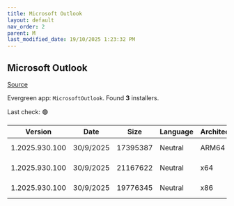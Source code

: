```yaml
---
title: Microsoft Outlook
layout: default
nav_order: 2
parent: M
last_modified_date: 19/10/2025 1:23:32 PM
---
```


## Microsoft Outlook

[Source](https://learn.microsoft.com/en-us/microsoft-365-apps/outlook/get-started/deployment-new-outlook)

Evergreen app: `MicrosoftOutlook`. Found **3** installers.

Last check: 🟢

| Version        | Date      | Size     | Language | Architecture | Type | URI                                                                                                                                                                                                                              |
| -------------- | --------- | -------- | -------- | ------------ | ---- | -------------------------------------------------------------------------------------------------------------------------------------------------------------------------------------------------------------------------------- |
| 1.2025.930.100 | 30/9/2025 | 17395387 | Neutral  | ARM64        | msix | [https://res.cdn.office.net/nativehost/5mttl/installer/v2/1.2025.930.100/Microsoft.OutlookForWindows_arm64.msix](https://res.cdn.office.net/nativehost/5mttl/installer/v2/1.2025.930.100/Microsoft.OutlookForWindows_arm64.msix) |
| 1.2025.930.100 | 30/9/2025 | 21167622 | Neutral  | x64          | msix | [https://res.cdn.office.net/nativehost/5mttl/installer/v2/1.2025.930.100/Microsoft.OutlookForWindows_x64.msix](https://res.cdn.office.net/nativehost/5mttl/installer/v2/1.2025.930.100/Microsoft.OutlookForWindows_x64.msix)     |
| 1.2025.930.100 | 30/9/2025 | 19776345 | Neutral  | x86          | msix | [https://res.cdn.office.net/nativehost/5mttl/installer/v2/1.2025.930.100/Microsoft.OutlookForWindows_x86.msix](https://res.cdn.office.net/nativehost/5mttl/installer/v2/1.2025.930.100/Microsoft.OutlookForWindows_x86.msix)     |
